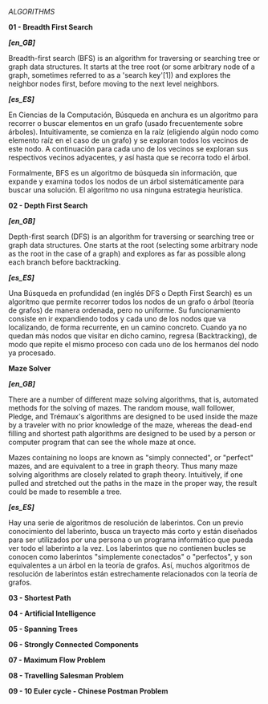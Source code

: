 *ALGORITHMS*

**01 - Breadth First Search**

***[en_GB]***

Breadth-first search (BFS) is an algorithm for traversing or searching tree or graph data structures. It starts at the tree root (or some arbitrary node of a graph, sometimes referred to as a 'search key'[1]) and explores the neighbor nodes first, before moving to the next level neighbors.

***[es_ES]***

En Ciencias de la Computación, Búsqueda en anchura es un algoritmo para recorrer o buscar elementos en un grafo (usado frecuentemente sobre árboles). Intuitivamente, se comienza en la raíz (eligiendo algún nodo como elemento raíz en el caso de un grafo) y se exploran todos los vecinos de este nodo. A continuación para cada uno de los vecinos se exploran sus respectivos vecinos adyacentes, y así hasta que se recorra todo el árbol.

Formalmente, BFS es un algoritmo de búsqueda sin información, que expande y examina todos los nodos de un árbol sistemáticamente para buscar una solución. El algoritmo no usa ninguna estrategia heurística.

**02 - Depth First Search**

***[en_GB]***

Depth-first search (DFS) is an algorithm for traversing or searching tree or graph data structures. One starts at the root (selecting some arbitrary node as the root in the case of a graph) and explores as far as possible along each branch before backtracking.

***[es_ES]***

Una Búsqueda en profundidad (en inglés DFS o Depth First Search) es un algoritmo que permite recorrer todos los nodos de un grafo o árbol (teoría de grafos) de manera ordenada, pero no uniforme. Su funcionamiento consiste en ir expandiendo todos y cada uno de los nodos que va localizando, de forma recurrente, en un camino concreto. Cuando ya no quedan más nodos que visitar en dicho camino, regresa (Backtracking), de modo que repite el mismo proceso con cada uno de los hermanos del nodo ya procesado.

****Maze Solver****

***[en_GB]***

There are a number of different maze solving algorithms, that is, automated methods for the solving of mazes. The random mouse, wall follower, Pledge, and Trémaux's algorithms are designed to be used inside the maze by a traveler with no prior knowledge of the maze, whereas the dead-end filling and shortest path algorithms are designed to be used by a person or computer program that can see the whole maze at once.

Mazes containing no loops are known as "simply connected", or "perfect" mazes, and are equivalent to a tree in graph theory. Thus many maze solving algorithms are closely related to graph theory. Intuitively, if one pulled and stretched out the paths in the maze in the proper way, the result could be made to resemble a tree.

***[es_ES]***

Hay una serie de algoritmos de resolución de laberintos. Con un previo conocimiento del laberinto, busca un trayecto más corto y están diseñados para ser utilizados por una persona o un programa informático que pueda ver todo el laberinto a la vez.
Los laberintos que no contienen bucles se conocen como laberintos "simplemente conectados" o "perfectos", y son equivalentes a un árbol en la teoría de grafos. Así, muchos algoritmos de resolución de laberintos están estrechamente relacionados con la teoría de grafos.


**03 - Shortest Path**

**04 - Artificial Intelligence**

**05 - Spanning Trees**

**06 - Strongly Connected Components**

**07 - Maximum Flow Problem**

**08 - Travelling Salesman Problem**

**09 - 10 Euler cycle - Chinese Postman Problem**
